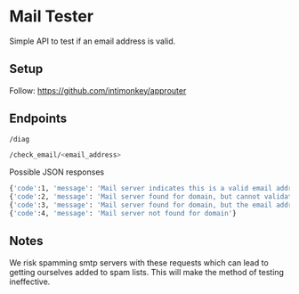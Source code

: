 # Mail Tester
Simple API to test if an email address is valid.

## Setup

Follow: https://github.com/intimonkey/approuter

## Endpoints
```bash
/diag

/check_email/<email_address>
```
Possible JSON responses
```bash
{'code':1, 'message': 'Mail server indicates this is a valid email address'}
{'code':2, 'message': 'Mail server found for domain, but cannot validate the email address'}
{'code':3, 'message': 'Mail server found for domain, but the email address is not valid'}
{'code':4, 'message': 'Mail server not found for domain'}
```

## Notes

We risk spamming smtp servers with these requests which can lead to getting ourselves added to spam lists.  This will make the method of testing ineffective.
